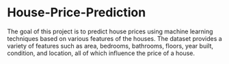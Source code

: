 # House-Price-Prediction
The goal of this project is to predict house prices using machine learning techniques based on various features of the houses. The dataset provides a variety of features such as area, bedrooms, bathrooms, floors, year built, condition, and location, all of which influence the price of a house.
